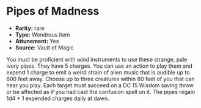 
# Pipes of Madness

* **Rarity:** rare
* **Type:** Wondrous item
* **Attunement:** Yes
* **Source:** Vault of Magic


You must be proficient with wind instruments to use these strange, pale ivory pipes. They have 5 charges. You can use an action to play them and expend 1 charge to emit a weird strain of alien music that is audible up to 600 feet away. Choose up to three creatures within 60 feet of you that can hear you play. Each target must succeed on a DC 15 Wisdom saving throw or be affected as if you had cast the confusion spell on it. The pipes regain 1d4 + 1 expended charges daily at dawn.
